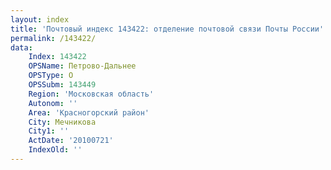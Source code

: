 ```yaml
---
layout: index
title: 'Почтовый индекс 143422: отделение почтовой связи Почты России'
permalink: /143422/
data:
    Index: 143422
    OPSName: Петрово-Дальнее
    OPSType: О
    OPSSubm: 143449
    Region: 'Московская область'
    Autonom: ''
    Area: 'Красногорский район'
    City: Мечникова
    City1: ''
    ActDate: '20100721'
    IndexOld: ''
---
```

